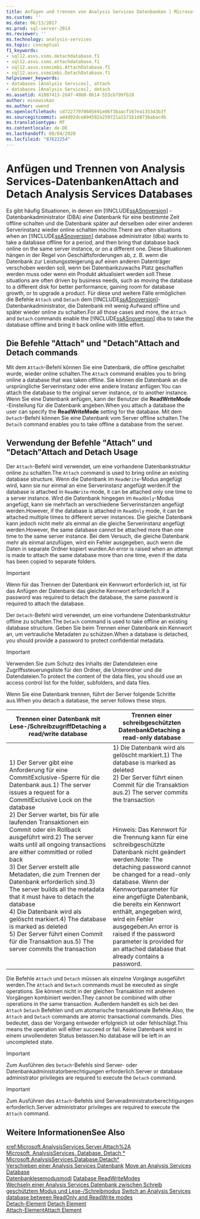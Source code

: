 ```yaml
---
title: Anfügen und trennen von Analysis Services Datenbanken | Microsoft-Dokumentation
ms.custom: ''
ms.date: 06/13/2017
ms.prod: sql-server-2014
ms.reviewer: ''
ms.technology: analysis-services
ms.topic: conceptual
f1_keywords:
- sql12.asvs.ssms.detachdatabase.f1
- sql12.asvs.ssms.attachdatabase.f1
- sql12.asvs.ssmsimbi.AttachDatabase.f1
- sql12.asvs.ssmsimbi.DetachDatabase.f1
helpviewer_keywords:
- databases [Analysis Services], attach
- databases [Analysis Services], detach
ms.assetid: 41887413-2d47-49b8-8614-553cb799fb18
author: minewiskan
ms.author: owend
ms.openlocfilehash: cd72277970605691e06f3baacf167ea135343b3f
ms.sourcegitcommit: ad4d92dce894592a259721a1571b1d8736abacdb
ms.translationtype: MT
ms.contentlocale: de-DE
ms.lasthandoff: 08/04/2020
ms.locfileid: "87622254"
---
```

# <a name="attach-and-detach-analysis-services-databases"></a><span data-ttu-id="62ad1-102">Anfügen und Trennen von Analysis Services-Datenbanken</span><span class="sxs-lookup"><span data-stu-id="62ad1-102">Attach and Detach Analysis Services Databases</span></span>
  <span data-ttu-id="62ad1-103">Es gibt häufig Situationen, in denen ein [!INCLUDE[ssASnoversion](../../includes/ssasnoversion-md.md)] -Datenbankadministrator (DBA) eine Datenbank für eine bestimmte Zeit offline schalten und die Datenbank später auf derselben oder einer anderen Serverinstanz wieder online schalten möchte.</span><span class="sxs-lookup"><span data-stu-id="62ad1-103">There are often situations when an [!INCLUDE[ssASnoversion](../../includes/ssasnoversion-md.md)] database administrator (dba) wants to take a database offline for a period, and then bring that database back online on the same server instance, or on a different one.</span></span> <span data-ttu-id="62ad1-104">Diese Situationen hängen in der Regel von Geschäftsforderungen ab, z. B. wenn die Datenbank zur Leistungssteigerung auf einen anderen Datenträger verschoben werden soll, wenn bei Datenbankzuwachs Platz geschaffen werden muss oder wenn ein Produkt aktualisiert werden soll.</span><span class="sxs-lookup"><span data-stu-id="62ad1-104">These situations are often driven by business needs, such as moving the database to a different disk for better performance, gaining room for database growth, or to upgrade a product.</span></span> <span data-ttu-id="62ad1-105">Für diese und weitere Fälle ermöglichen die Befehle `Attach` und `Detach` dem [!INCLUDE[ssASnoversion](../../includes/ssasnoversion-md.md)]-Datenbankadministrator, die Datenbank mit wenig Aufwand offline und später wieder online zu schalten.</span><span class="sxs-lookup"><span data-stu-id="62ad1-105">For all those cases and more, the `Attach` and `Detach` commands enable the [!INCLUDE[ssASnoversion](../../includes/ssasnoversion-md.md)] dba to take the database offline and bring it back online with little effort.</span></span>  
  
## <a name="attach-and-detach-commands"></a><span data-ttu-id="62ad1-106">Die Befehle "Attach" und "Detach"</span><span class="sxs-lookup"><span data-stu-id="62ad1-106">Attach and Detach commands</span></span>  
 <span data-ttu-id="62ad1-107">Mit dem `Attach`-Befehl können Sie eine Datenbank, die offline geschaltet wurde, wieder online schalten.</span><span class="sxs-lookup"><span data-stu-id="62ad1-107">The `Attach` command enables you to bring online a database that was taken offline.</span></span> <span data-ttu-id="62ad1-108">Sie können die Datenbank an die ursprüngliche Serverinstanz oder eine andere Instanz anfügen.</span><span class="sxs-lookup"><span data-stu-id="62ad1-108">You can attach the database to the original server instance, or to another instance.</span></span> <span data-ttu-id="62ad1-109">Wenn Sie eine Datenbank anfügen, kann der Benutzer die **ReadWriteMode** -Einstellung für die Datenbank angeben.</span><span class="sxs-lookup"><span data-stu-id="62ad1-109">When you attach a database the user can specify the **ReadWriteMode** setting for the database.</span></span> <span data-ttu-id="62ad1-110">Mit dem `Detach`-Befehl können Sie eine Datenbank vom Server offline schalten.</span><span class="sxs-lookup"><span data-stu-id="62ad1-110">The `Detach` command enables you to take offline a database from the server.</span></span>  
  
## <a name="attach-and-detach-usage"></a><span data-ttu-id="62ad1-111">Verwendung der Befehle "Attach" und "Detach"</span><span class="sxs-lookup"><span data-stu-id="62ad1-111">Attach and Detach Usage</span></span>  
 <span data-ttu-id="62ad1-112">Der `Attach`-Befehl wird verwendet, um eine vorhandene Datenbankstruktur online zu schalten.</span><span class="sxs-lookup"><span data-stu-id="62ad1-112">The `Attach` command is used to bring online an existing database structure.</span></span> <span data-ttu-id="62ad1-113">Wenn die Datenbank im `ReadWrite`-Modus angefügt wird, kann sie nur einmal an eine Serverinstanz angefügt werden.</span><span class="sxs-lookup"><span data-stu-id="62ad1-113">If the database is attached in `ReadWrite` mode, it can be attached only one time to a server instance.</span></span> <span data-ttu-id="62ad1-114">Wird die Datenbank hingegen im `ReadOnly`-Modus angefügt, kann sie mehrfach an verschiedene Serverinstanzen angefügt werden.</span><span class="sxs-lookup"><span data-stu-id="62ad1-114">However, if the database is attached in `ReadOnly` mode, it can be attached multiple times to different server instances.</span></span> <span data-ttu-id="62ad1-115">Die gleiche Datenbank kann jedoch nicht mehr als einmal an die gleiche Serverinstanz angefügt werden.</span><span class="sxs-lookup"><span data-stu-id="62ad1-115">However, the same database cannot be attached more than one time to the same server instance.</span></span> <span data-ttu-id="62ad1-116">Bei dem Versuch, die gleiche Datenbank mehr als einmal anzufügen, wird ein Fehler ausgegeben, auch wenn die Daten in separate Ordner kopiert wurden.</span><span class="sxs-lookup"><span data-stu-id="62ad1-116">An error is raised when an attempt is made to attach the same database more than one time, even if the data has been copied to separate folders.</span></span>  
  
> [!IMPORTANT]  
>  <span data-ttu-id="62ad1-117">Wenn für das Trennen der Datenbank ein Kennwort erforderlich ist, ist für das Anfügen der Datenbank das gleiche Kennwort erforderlich.</span><span class="sxs-lookup"><span data-stu-id="62ad1-117">If a password was required to detach the database, the same password is required to attach the database.</span></span>  
  
 <span data-ttu-id="62ad1-118">Der `Detach`-Befehl wird verwendet, um eine vorhandene Datenbankstruktur offline zu schalten.</span><span class="sxs-lookup"><span data-stu-id="62ad1-118">The `Detach` command is used to take offline an existing database structure.</span></span> <span data-ttu-id="62ad1-119">Geben Sie beim Trennen einer Datenbank ein Kennwort an, um vertrauliche Metadaten zu schützen.</span><span class="sxs-lookup"><span data-stu-id="62ad1-119">When a database is detached, you should provide a password to protect confidential metadata.</span></span>  
  
> [!IMPORTANT]  
>  <span data-ttu-id="62ad1-120">Verwenden Sie zum Schutz des Inhalts der Datendateien eine Zugriffssteuerungsliste für den Ordner, die Unterordner und die Datendateien.</span><span class="sxs-lookup"><span data-stu-id="62ad1-120">To protect the content of the data files, you should use an access control list for the folder, subfolders, and data files.</span></span>  
  
 <span data-ttu-id="62ad1-121">Wenn Sie eine Datenbank trennen, führt der Server folgende Schritte aus.</span><span class="sxs-lookup"><span data-stu-id="62ad1-121">When you detach a database, the server follows these steps.</span></span>  
  
|<span data-ttu-id="62ad1-122">Trennen einer Datenbank mit Lese-/Schreibzugriff</span><span class="sxs-lookup"><span data-stu-id="62ad1-122">Detaching a read/write database</span></span>|<span data-ttu-id="62ad1-123">Trennen einer schreibgeschützten Datenbank</span><span class="sxs-lookup"><span data-stu-id="62ad1-123">Detaching a read-only database</span></span>|  
|--------------------------------------|-------------------------------------|  
|<span data-ttu-id="62ad1-124">1) Der Server gibt eine Anforderung für eine CommitExclusive-Sperre für die Datenbank aus.</span><span class="sxs-lookup"><span data-stu-id="62ad1-124">1) The server issues a request for a CommitExclusive Lock on the database</span></span><br /><span data-ttu-id="62ad1-125">2) Der Server wartet, bis für alle laufenden Transaktionen ein Commit oder ein Rollback ausgeführt wird.</span><span class="sxs-lookup"><span data-stu-id="62ad1-125">2) The server waits until all ongoing transactions are either committed or rolled back</span></span><br /><span data-ttu-id="62ad1-126">3) Der Server erstellt alle Metadaten, die zum Trennen der Datenbank erforderlich sind.</span><span class="sxs-lookup"><span data-stu-id="62ad1-126">3) The server builds all the metadata that it must have to detach the database</span></span><br /><span data-ttu-id="62ad1-127">4) Die Datenbank wird als gelöscht markiert.</span><span class="sxs-lookup"><span data-stu-id="62ad1-127">4) The database is marked as deleted</span></span><br /><span data-ttu-id="62ad1-128">5) Der Server führt einen Commit für die Transaktion aus.</span><span class="sxs-lookup"><span data-stu-id="62ad1-128">5) The server commits the transaction</span></span>|<span data-ttu-id="62ad1-129">1) Die Datenbank wird als gelöscht markiert.</span><span class="sxs-lookup"><span data-stu-id="62ad1-129">1) The database is marked as deleted</span></span><br /><span data-ttu-id="62ad1-130">2) Der Server führt einen Commit für die Transaktion aus.</span><span class="sxs-lookup"><span data-stu-id="62ad1-130">2) The server commits the transaction</span></span><br /><br /> <br /><br /> <span data-ttu-id="62ad1-131">Hinweis: Das Kennwort für die Trennung kann für eine schreibgeschützte Datenbank nicht geändert werden.</span><span class="sxs-lookup"><span data-stu-id="62ad1-131">Note: The detaching password cannot be changed for a read-only database.</span></span> <span data-ttu-id="62ad1-132">Wenn der Kennwortparameter für eine angefügte Datenbank, die bereits ein Kennwort enthält, angegeben wird, wird ein Fehler ausgegeben.</span><span class="sxs-lookup"><span data-stu-id="62ad1-132">An error is raised if the password parameter is provided for an attached database that already contains a password.</span></span>|  
  
 <span data-ttu-id="62ad1-133">Die Befehle `Attach` und `Detach` müssen als einzelne Vorgänge ausgeführt werden.</span><span class="sxs-lookup"><span data-stu-id="62ad1-133">The `Attach` and `Detach` commands must be executed as single operations.</span></span> <span data-ttu-id="62ad1-134">Sie können nicht in der gleichen Transaktion mit anderen Vorgängen kombiniert werden.</span><span class="sxs-lookup"><span data-stu-id="62ad1-134">They cannot be combined with other operations in the same transaction.</span></span> <span data-ttu-id="62ad1-135">Außerdem handelt es sich bei den `Attach` `Detach` Befehlen und um atomarische transaktionale Befehle.</span><span class="sxs-lookup"><span data-stu-id="62ad1-135">Also, the `Attach` and `Detach` commands are atomic transactional commands.</span></span> <span data-ttu-id="62ad1-136">Dies bedeutet, dass der Vorgang entweder erfolgreich ist oder fehlschlägt.</span><span class="sxs-lookup"><span data-stu-id="62ad1-136">This means the operation will either succeed or fail.</span></span> <span data-ttu-id="62ad1-137">Keine Datenbank wird in einem unvollendeten Status belassen.</span><span class="sxs-lookup"><span data-stu-id="62ad1-137">No database will be left in an uncompleted state.</span></span>  
  
> [!IMPORTANT]  
>  <span data-ttu-id="62ad1-138">Zum Ausführen des `Detach`-Befehls sind Server- oder Datenbankadministratorberechtigungen erforderlich.</span><span class="sxs-lookup"><span data-stu-id="62ad1-138">Server or database administrator privileges are required to execute the `Detach` command.</span></span>  
  
> [!IMPORTANT]  
>  <span data-ttu-id="62ad1-139">Zum Ausführen des `Attach`-Befehls sind Serveradministratorberechtigungen erforderlich.</span><span class="sxs-lookup"><span data-stu-id="62ad1-139">Server administrator privileges are required to execute the `Attach` command.</span></span>  
  
## <a name="see-also"></a><span data-ttu-id="62ad1-140">Weitere Informationen</span><span class="sxs-lookup"><span data-stu-id="62ad1-140">See Also</span></span>  
 <xref:Microsoft.AnalysisServices.Server.Attach%2A>   
 <span data-ttu-id="62ad1-141">[Microsoft. AnalysisServices. Database. Detach \*](/dotnet/api/microsoft.analysisservices.core.database.detach) </span><span class="sxs-lookup"><span data-stu-id="62ad1-141">[Microsoft.AnalysisServices.Database.Detach\*](/dotnet/api/microsoft.analysisservices.core.database.detach) </span></span>  
 <span data-ttu-id="62ad1-142">[Verschieben einer Analysis Services Datenbank](move-an-analysis-services-database.md) </span><span class="sxs-lookup"><span data-stu-id="62ad1-142">[Move an Analysis Services Database](move-an-analysis-services-database.md) </span></span>  
 <span data-ttu-id="62ad1-143">[Datenbanklesemodusmodi](database-readwritemodes.md) </span><span class="sxs-lookup"><span data-stu-id="62ad1-143">[Database ReadWriteModes](database-readwritemodes.md) </span></span>  
 <span data-ttu-id="62ad1-144">[Wechseln einer Analysis Services Datenbank zwischen Schreib geschütztem Modus und Lese-/Schreibmodus](switch-an-analysis-services-database-between-readonly-and-readwrite-modes.md) </span><span class="sxs-lookup"><span data-stu-id="62ad1-144">[Switch an Analysis Services database between ReadOnly and ReadWrite modes](switch-an-analysis-services-database-between-readonly-and-readwrite-modes.md) </span></span>  
 <span data-ttu-id="62ad1-145">[Detach-Element](https://docs.microsoft.com/bi-reference/xmla/xml-elements-commands/detach-element) </span><span class="sxs-lookup"><span data-stu-id="62ad1-145">[Detach Element](https://docs.microsoft.com/bi-reference/xmla/xml-elements-commands/detach-element) </span></span>  
 [<span data-ttu-id="62ad1-146">Attach-Element</span><span class="sxs-lookup"><span data-stu-id="62ad1-146">Attach Element</span></span>](https://docs.microsoft.com/bi-reference/xmla/xml-elements-commands/attach-element)  
  
  
